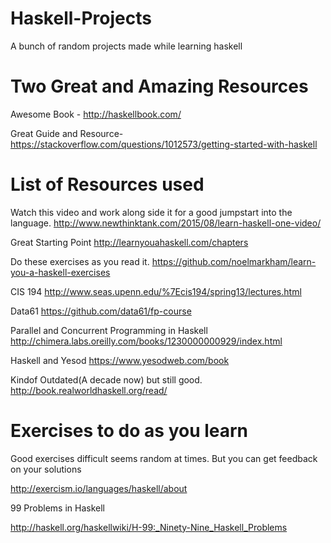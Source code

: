 # Haskell-Projects

A bunch of random projects made while learning haskell

# Two Great and Amazing Resources

Awesome Book - http://haskellbook.com/

Great Guide and Resource- https://stackoverflow.com/questions/1012573/getting-started-with-haskell

# List of Resources used

Watch this video and work along side it for a good jumpstart into the language. 
http://www.newthinktank.com/2015/08/learn-haskell-one-video/

Great Starting Point
http://learnyouahaskell.com/chapters

Do these exercises as you read it.
https://github.com/noelmarkham/learn-you-a-haskell-exercises

CIS 194
http://www.seas.upenn.edu/%7Ecis194/spring13/lectures.html

Data61
https://github.com/data61/fp-course

Parallel and Concurrent Programming in Haskell
http://chimera.labs.oreilly.com/books/1230000000929/index.html

Haskell and Yesod
https://www.yesodweb.com/book

Kindof Outdated(A decade now) but still good. 
http://book.realworldhaskell.org/read/

# Exercises to do as you learn

Good exercises difficult seems random at times. But you can get feedback on your solutions

http://exercism.io/languages/haskell/about

99 Problems in Haskell

http://haskell.org/haskellwiki/H-99:_Ninety-Nine_Haskell_Problems

